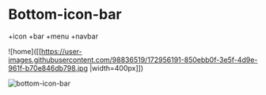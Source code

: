 # Bottom-icon-bar
+icon +bar +menu +navbar

![home]([[https://user-images.githubusercontent.com/98836519/172956191-850ebb0f-3e5f-4d9e-961f-b70e846db798.jpg |width=400px]])

![bottom-icon-bar](https://user-images.githubusercontent.com/98836519/172956872-5dec1dfa-6356-432e-a794-013d94909247.gif)
